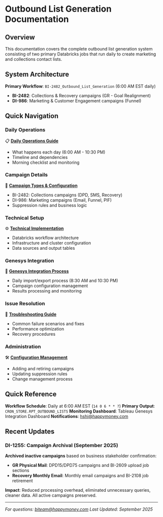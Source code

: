 # Outbound List Generation Documentation

## Overview

This documentation covers the complete outbound list generation system consisting of two primary Databricks jobs that run daily to create marketing and collections contact lists.

## System Architecture

**Primary Workflow**: `BI-2482_Outbound_List_Generation` (6:00 AM EST daily)
- **BI-2482**: Collections & Recovery campaigns (GR - Goal Realignment)
- **DI-986**: Marketing & Customer Engagement campaigns (Funnel)

## Quick Navigation

### Daily Operations
📋 **[Daily Operations Guide](daily_operations.md)**
- What happens each day (6:00 AM - 10:30 PM)
- Timeline and dependencies
- Morning checklist and monitoring

### Campaign Details
🎯 **[Campaign Types & Configuration](campaign_types.md)**
- BI-2482: Collections campaigns (DPD, SMS, Recovery)
- DI-986: Marketing campaigns (Email, Funnel, PIF)
- Suppression rules and business logic

### Technical Setup
⚙️ **[Technical Implementation](technical_setup.md)**
- Databricks workflow architecture
- Infrastructure and cluster configuration
- Data sources and output tables

### Genesys Integration
🔄 **[Genesys Integration Process](genesis_integration.md)**
- Daily import/export process (8:30 AM and 10:30 PM)
- Campaign configuration management
- Results processing and monitoring

### Issue Resolution
🚨 **[Troubleshooting Guide](troubleshooting.md)**
- Common failure scenarios and fixes
- Performance optimization
- Recovery procedures

### Administration
🛠️ **[Configuration Management](configuration_management.md)**
- Adding and retiring campaigns
- Updating suppression rules
- Change management process

## Quick Reference

**Workflow Schedule**: Daily at 6:00 AM EST (`14 0 6 * * ?`)
**Primary Output**: `CRON_STORE.RPT_OUTBOUND_LISTS`
**Monitoring Dashboard**: Tableau Genesys Integration Dashboard
**Notifications**: hshi@happymoney.com

## Recent Updates

### DI-1255: Campaign Archival (September 2025)
**Archived inactive campaigns** based on business stakeholder confirmation:
- **GR Physical Mail**: DPD15/DPD75 campaigns and BI-2609 upload job sections
- **Recovery Monthly Email**: Monthly email campaigns and BI-2108 job retirement

**Impact**: Reduced processing overhead, eliminated unnecessary queries, cleaner data. All active campaigns preserved.

---

*For questions: biteam@happymoney.com*
*Last Updated: September 2025*